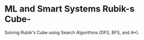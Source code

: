 # ML and Smart Systems Rubik-s Cube-
Solving Rubik's Cube using Search Algorithms (DFS, BFS, and A*).
